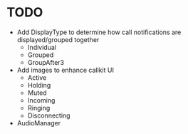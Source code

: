 # TODO

* Add DisplayType to determine how call notifications are displayed/grouped together
  * Individual
  * Grouped
  * GroupAfter3
* Add images to enhance callkit UI
  * Active
  * Holding
  * Muted
  * Incoming
  * Ringing
  * Disconnecting
* AudioManager